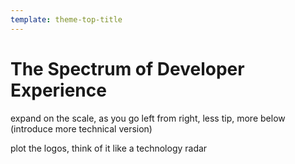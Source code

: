 ```yaml
---
template: theme-top-title
---
```


# The Spectrum of Developer Experience

expand on the scale, as you go left from right, less tip, more below (introduce more technical version)

plot the logos, think of it like a technology radar